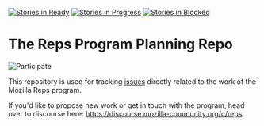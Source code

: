 [![Stories in Ready](https://badge.waffle.io/mozilla/Reps.png?label=ready&title=Ready)](https://waffle.io/mozilla/Reps)
[![Stories in Progress](https://badge.waffle.io/mozilla/Reps.png?label=in%20progress&title=In%20Progress)](https://waffle.io/mozilla/Reps)
[![Stories in Blocked](https://badge.waffle.io/mozilla/Reps.png?label=blocked&title=Blocked)](https://waffle.io/mozilla/Reps)

# The Reps Program Planning Repo

![Participate](https://wiki.mozilla.org/images/thumb/e/e1/MozRep-Final-Outline.png/300px-MozRep-Final-Outline.png)

This repository is used for tracking [issues](https://github.com/mozilla/Reps/issues) directly related to the work of the Mozilla Reps program.

If you'd like to propose new work or get in touch with the program, head over to discourse here: https://discourse.mozilla-community.org/c/reps
